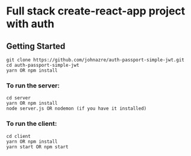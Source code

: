 # Full stack create-react-app project with auth

## Getting Started
```
git clone https://github.com/johnazre/auth-passport-simple-jwt.git
cd auth-passport-simple-jwt
yarn OR npm install
```
### To run the server:
```
cd server
yarn OR npm install
node server.js OR nodemon (if you have it installed)
```
### To run the client:
```
cd client
yarn OR npm install
yarn start OR npm start
```
